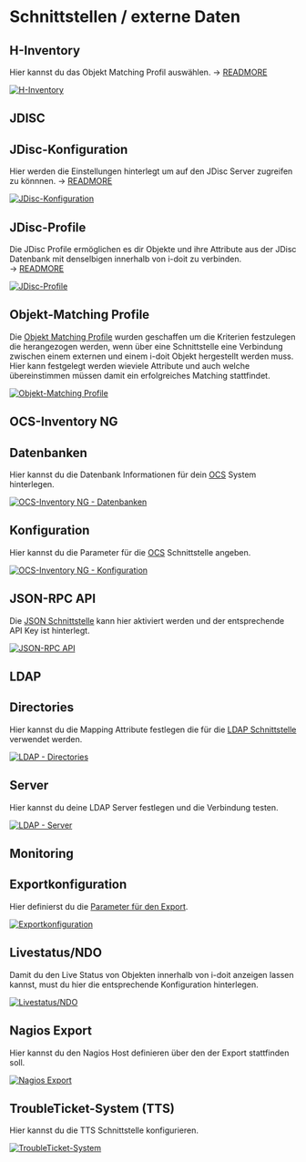 # Schnittstellen / externe Daten
H-Inventory
-----------

Hier kannst du das Objekt Matching Profil auswählen. → [READMORE](../../daten-konsolidieren/h-inventory.md)

[![H-Inventory](../../assets/images/de/administration/verwaltung/schnittstellen/1-s-s.png)](../../assets/images/de/administration/verwaltung/schnittstellen/1-s-s.png)

JDISC
-----

JDisc-Konfiguration
-------------------

Hier werden die Einstellungen hinterlegt um auf den JDisc Server zugreifen zu könnnen. → [READMORE](../../daten-konsolidieren/jdisc-discovery.md)

[![JDisc-Konfiguration](../../assets/images/de/administration/verwaltung/schnittstellen/2-s-s.png)](../../assets/images/de/administration/verwaltung/schnittstellen/2-s-s.png)

JDisc-Profile
-------------

Die JDisc Profile ermöglichen es dir Objekte und ihre Attribute aus der JDisc Datenbank mit denselbigen innerhalb von i-doit zu verbinden. → [READMORE](../../daten-konsolidieren/jdisc-discovery.md)

[![JDisc-Profile](../../assets/images/de/administration/verwaltung/schnittstellen/3-s-s.png)](../../assets/images/de/administration/verwaltung/schnittstellen/3-s-s.png)

Objekt-Matching Profile
-----------------------

Die [Objekt Matching Profile](../../daten-konsolidieren/objekt-identifizieren-bei-importen.md) wurden geschaffen um die Kriterien festzulegen die herangezogen werden, wenn über eine Schnittstelle eine Verbindung zwischen einem externen und einem i-doit Objekt hergestellt werden muss. Hier kann festgelegt werden wieviele Attribute und auch welche übereinstimmen müssen damit ein erfolgreiches Matching stattfindet.

[![Objekt-Matching Profile](../../assets/images/de/administration/verwaltung/schnittstellen/4-s-s.png)](../../assets/images/de/administration/verwaltung/schnittstellen/4-s-s.png)

OCS-Inventory NG
----------------

Datenbanken
-----------

Hier kannst du die Datenbank Informationen für dein [OCS](../../i-doit-pro-add-ons/ocs-inventory-ng.md) System hinterlegen.

[![OCS-Inventory NG - Datenbanken](../../assets/images/de/administration/verwaltung/schnittstellen/5-s-s.png)](../../assets/images/de/administration/verwaltung/schnittstellen/5-s-s.png)

Konfiguration
-------------

Hier kannst du die Parameter für die [OCS](../../i-doit-pro-add-ons/ocs-inventory-ng.md) Schnittstelle angeben.

[![OCS-Inventory NG - Konfiguration](../../assets/images/de/administration/verwaltung/schnittstellen/6-s-s.png)](../../assets/images/de/administration/verwaltung/schnittstellen/6-s-s.png)

JSON-RPC API
------------

Die [JSON Schnittstelle](../../i-doit-pro-add-ons/api/index.md) kann hier aktiviert werden und der entsprechende API Key ist hinterlegt.

[![JSON-RPC API](../../assets/images/de/administration/verwaltung/schnittstellen/7-s-s.png)](../../assets/images/de/administration/verwaltung/schnittstellen/7-s-s.png)

LDAP
----

Directories
-----------

Hier kannst du die Mapping Attribute festlegen die für die [LDAP Schnittstelle](../../automatisierung-und-integration/ldap-verzeichnis/index.md) verwendet werden.

[![LDAP - Directories](../../assets/images/de/administration/verwaltung/schnittstellen/8-s-s.png)](../../assets/images/de/administration/verwaltung/schnittstellen/8-s-s.png)

Server
------

Hier kannst du deine LDAP Server festlegen und die Verbindung testen.

[![LDAP - Server](../../assets/images/de/administration/verwaltung/schnittstellen/9-s-s.png)](../../assets/images/de/administration/verwaltung/schnittstellen/9-s-s.png)

Monitoring
----------

Exportkonfiguration
-------------------

Hier definierst du die [Parameter für den Export](../../automatisierung-und-integration/network-monitoring/index.md).

[![Exportkonfiguration](../../assets/images/de/administration/verwaltung/schnittstellen/10-s-s.png)](../../assets/images/de/administration/verwaltung/schnittstellen/10-s-s.png)

Livestatus/NDO
--------------

Damit du den Live Status von Objekten innerhalb von i-doit anzeigen lassen kannst, must du hier die entsprechende Konfiguration hinterlegen.

[![Livestatus/NDO](../../assets/images/de/administration/verwaltung/schnittstellen/11-s-s.png)](../../assets/images/de/administration/verwaltung/schnittstellen/11-s-s.png)

Nagios Export
-------------

Hier kannst du den Nagios Host definieren über den der Export stattfinden soll.

[![Nagios Export](../../assets/images/de/administration/verwaltung/schnittstellen/12-s-s.png)](../../assets/images/de/administration/verwaltung/schnittstellen/12-s-s.png)

TroubleTicket-System (TTS)
--------------------------

Hier kannst du die TTS Schnittstelle konfigurieren.

[![TroubleTicket-System](../../assets/images/de/administration/verwaltung/schnittstellen/13-s-s.png)](../../assets/images/de/administration/verwaltung/schnittstellen/13-s-s.png)